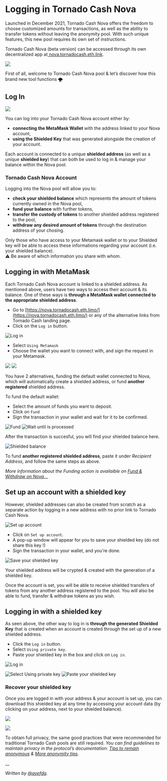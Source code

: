 # Logging in Tornado Cash Nova

Launched in December 2021, Tornado Cash Nova offers the freedom to choose customized amounts for transactions, as well as the ability to transfer tokens without leaving the anonymity pool. With such unique features, this new pool requires its own set of instructions.

Tornado Cash Nova (beta version) can be accessed through its own decentralized app at[ nova.tornadocash.eth.link](https://nova.tornadocash.eth.link).

![](https://i.imgur.com/F8pojDs.png)

First of all, welcome to Tornado Cash Nova pool & let’s discover how this brand new tool functions 🌪

## Log In <a href="#log-in-nova" id="log-in-nova"></a>

![](https://i.imgur.com/uHPTk13.png)

You can log into your Tornado Cash Nova account either by:

* **connecting the MetaMask Wallet** with the address linked to your Nova account,
* **using the Shielded Key** that was generated alongside the creation of your account.

Each account is connected to a unique **shielded address** (as well as a unique **shielded key**) that can both be used to log in & manage your balance within the Nova pool.

### Tornado Cash Nova Account <a href="#tornado-cash-nova-account" id="tornado-cash-nova-account"></a>

Logging into the Nova pool will allow you to:

* **check your shielded balance** which represents the amount of tokens currently owned in the Nova pool,
* **fund your balance** with further tokens,
* **transfer the custody of tokens** to another shielded address registered to the pool,
* **withdraw any desired amount of tokens** through the destination address of your chosing.

Only those who have access to your Metamask wallet or to your Shielded key will be able to access these informations regarding your account (i.e. your shielded balance).\
⚠️ Be aware of which information you share with whom.

## Logging in with MetaMask <a href="#metamask-wallet" id="metamask-wallet"></a>

Each Tornado Cash Nova account is linked to a shielded address. As mentioned above, users have two ways to access their account & its balance. One of these ways is **through a MetaMask wallet connected to the appropriate shielded address**.

* Go to [https://nova.tornadocash.eth.limo/](https://nova.tornadocash.eth.limo/) or any of the alternative links from Tornado Cash landing page.
* Click on the `Log in` button.

![Log in](<../.gitbook/assets/Log In clean MM.png>)

* Select `Using Metamask`
* Choose the wallet you want to connect with, and sign the request in your Metamask.

![](<../.gitbook/assets/Connect MM.png>) ![](<../.gitbook/assets/Connect 2.png>)

You have 2 alternatives, funding the default wallet connected to Nova, which will automatically create a shielded address, or fund **another registered** shielded address.

To fund the default wallet:

* Select the amount of funds you want to deposit.
* Click on `Fund`
* Sign the transaction in your wallet and wait for it to be confirmed.

![Fund](../.gitbook/assets/Fund.png) ![Wait until is processed](<../.gitbook/assets/Deposit Proccesing.png>)

After the transaction is succesful, you will find your shielded balance here.

![Shielded balance](<../.gitbook/assets/Shielded Balance.png>)

To fund **another registered shielded address**, paste it under _Recipient Address,_ and follow the same steps as above.

_More information about the Funding action is availaible on_ [_Fund & Withdraw on Nova_](fund-and-withdraw-on-nova.md)\_\_

## Set up an account with a shielded key

However, shielded addresses can also be created from scratch as a separate action by logging in a new address with no prior link to Tornado Cash Nova.

![Set up account](<../.gitbook/assets/Set up (2).png>)

* Click on `Set up account`.
* A pop-up window will appear for you to save your shielded key (do not share this key !)
* Sign the transaction in your wallet, and you're done.

![Save your shielded key](<../.gitbook/assets/Shielded Key.png>)

Your shielded address will be crypted & created with the generation of a shielded key.

Once the account is set, you will be able to receive shielded transfers of tokens from any another address registered to the pool. You will also be able to fund, transfer & withdraw tokens as you wish.

## Logging in with a shielded key

As seen above, the other way to log in is **through the generated Shielded Key** that is created when an account is created through the set up of a new shielded address.

* Click the `Log in` button.
* Select `Using private key`.
* Paste your shielded key in the box and click on `Log in`.

![Log in](<../.gitbook/assets/Log In clean MM.png>)

![Select Using private key](<../.gitbook/assets/Connect shielded key.png>) ![Paste your shielded key](<../.gitbook/assets/Paste shielded.png>)

### Recover your shielded key

Once you are logged in with your address & your account is set up, you can download this shielded key at any time by accessing your account data (by clicking on your address, next to your shielded balance).

![](https://i.imgur.com/RFac1HU.png)

![](https://i.imgur.com/F2Scf8w.png)

To obtain full privacy, the same good practices that were recommended for traditional Tornado Cash pools are still required. _You can find guidelines to maintain privacy in the protocol’s documentation:_ [_Tips to remain anonymous_](../general/tips-to-remain-anonymous.md) _&_ [_More anonymity tips_](more-anonymity-tips.md)_._

\_\_

_Written by_ [_@ayefda_](https://torn.community/u/ayefda)_._
